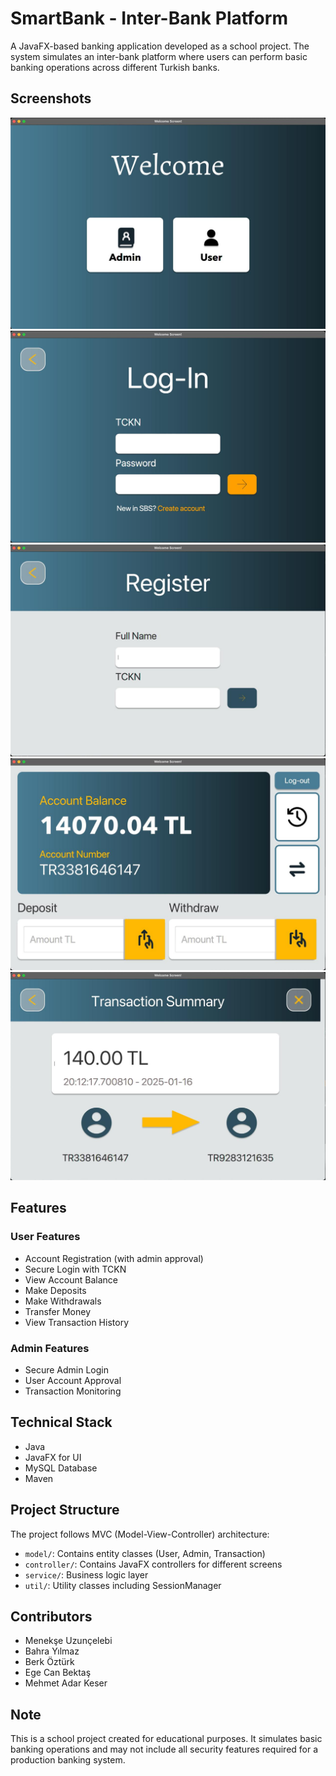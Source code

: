 # SmartBank - Inter-Bank Platform

A JavaFX-based banking application developed as a school project. The system simulates an inter-bank platform where users can perform basic banking operations across different Turkish banks.

## Screenshots

![Initial Screen](screenshots/InitialScreen.jpeg)
![Login Screen](screenshots/LoginScreen.jpeg)
![Register Screen](screenshots/RegisterScreen.jpeg)
![Dashboard](screenshots/Dashboard.jpeg)
![Transaction Summary](screenshots/TransactionSummary.jpeg)


## Features

### User Features
- Account Registration (with admin approval)
- Secure Login with TCKN
- View Account Balance
- Make Deposits
- Make Withdrawals
- Transfer Money
- View Transaction History

### Admin Features
- Secure Admin Login
- User Account Approval
- Transaction Monitoring

## Technical Stack
- Java
- JavaFX for UI
- MySQL Database
- Maven

## Project Structure
The project follows MVC (Model-View-Controller) architecture:
- `model/`: Contains entity classes (User, Admin, Transaction)
- `controller/`: Contains JavaFX controllers for different screens
- `service/`: Business logic layer
- `util/`: Utility classes including SessionManager

## Contributors
- Menekşe Uzunçelebi
- Bahra Yılmaz
- Berk Öztürk
- Ege Can Bektaş
- Mehmet Adar Keser

## Note
This is a school project created for educational purposes. It simulates basic banking operations and may not include all security features required for a production banking system.
